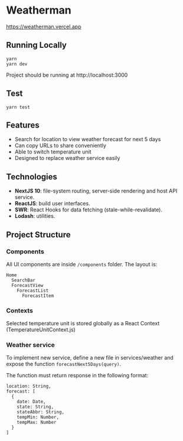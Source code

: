 # Weatherman

https://weatherman.vercel.app

## Running Locally

```
yarn
yarn dev
```

Project should be running at http://localhost:3000

## Test

```
yarn test
```

## Features

- Search for location to view weather forecast for next 5 days
- Can copy URLs to share conveniently
- Able to switch temperature unit
- Designed to replace weather service easily

## Technologies

- **NextJS 10**: file-system routing, server-side rendering and host API service.
- **ReactJS**: build user interfaces.
- **SWR**: React Hooks for data fetching (stale-while-revalidate).
- **Lodash**: utilities.

## Project Structure

### Components

All UI components are inside `/components` folder. The layout is:

```
Home
  SearchBar
  ForecastView
    ForecastList
      ForecastItem
```

### Contexts

Selected temperature unit is stored globally as a React Context (TemperatureUnitContext.js)

### Weather service

To implement new service, define a new file in services/weather and expose the function `forecastNext5Days(query)`.

The function must return response in the following format:

```
location: String,
forecast: [
  {
    date: Date,
    state: String,
    stateAbbr: String,
    tempMin: Number,
    tempMax: Number
  }
]
```
